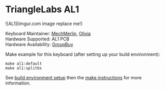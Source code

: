 # TriangleLabs AL1

![AL1](imgur.com image replace me!)

Keyboard Maintainer: [MechMerlin](https://github.com/mechmerlin), [Olivia](https://github.com/olivia)  
Hardware Supported: AL1 PCB  
Hardware Availability: [GroupBuy](https://geekhack.org/index.php?topic=93258.0)  

Make example for this keyboard (after setting up your build environment):

    make al1:default
    make al1:splitbs

See [build environment setup](https://docs.qmk.fm/build_environment_setup.html) then the [make instructions](https://docs.qmk.fm/make_instructions.html) for more information.
